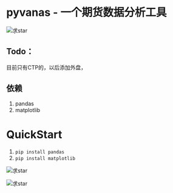 # pyvanas - 一个期货数据分析工具

![求star](http://i1.piimg.com/4851/ba6f5634e2eefec2.jpg)

## Todo：
目前只有CTP的，以后添加外盘，
## 依赖
1. pandas
1. matplotlib


# QuickStart
1. `pip install pandas`
2. `pip install matplotlib`


![求star](http://i1.piimg.com/567571/86e424877b3173bf.gif)



![求star](http://p1.bqimg.com/567571/d52c4981c5c4be92.gif)
